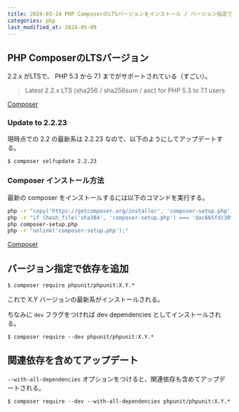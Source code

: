 ```yaml
---
title: 2024-03-14 PHP ComposerのLTSバージョンをインストール / バージョン指定で依存を追加
categories: php
last_modified_at: 2024-05-09
---
```


## PHP ComposerのLTSバージョン

2.2.x がLTSで、 PHP 5.3 から 7.1 までがサポートされている（すごい）。

> Latest 2.2.x LTS (sha256 / sha256sum / asc) for PHP 5.3 to 7.1 users

[Composer](https://getcomposer.org/download/)

### Update to 2.2.23

現時点での 2.2 の最新系は 2.2.23 なので、以下のようにしてアップデートする。

```console
$ composer selfupdate 2.2.23
```

### Composer インストール方法

最新の composer をインストールするには以下のコマンドを実行する。

```bash
php -r "copy('https://getcomposer.org/installer', 'composer-setup.php');"
php -r "if (hash_file('sha384', 'composer-setup.php') === 'dac665fdc30fdd8ec78b38b9800061b4150413ff2e3b6f88543c636f7cd84f6db9189d43a81e5503cda447da73c7e5b6') { echo 'Installer verified'; } else { echo 'Installer corrupt'; unlink('composer-setup.php'); } echo PHP_EOL;"
php composer-setup.php
php -r "unlink('composer-setup.php');"
```

[Composer](https://getcomposer.org/download/)

## バージョン指定で依存を追加

```console
$ composer require phpunit/phpunit:X.Y.*
```

これで X.Y バージョンの最新系がインストールされる。

ちなみに `dev` フラグをつければ dev dependencies としてインストールされる。

```console
$ composer require --dev phpunit/phpunit:X.Y.*
```

## 関連依存を含めてアップデート

`--with-all-dependencies` オプションをつけると、関連依存も含めてアップデートされる。

```console
$ composer require --dev --with-all-dependencies phpunit/phpunit:X.Y.*
```
